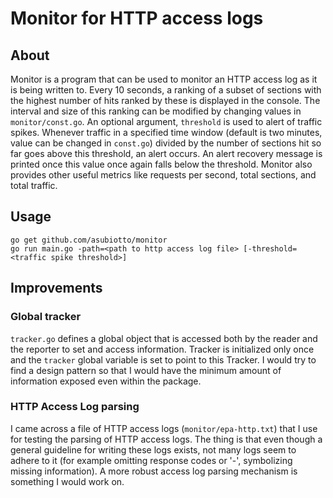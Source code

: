 # Monitor for HTTP access logs
## About
Monitor is a program that can be used to monitor an HTTP access log as it is being written to. Every 10 seconds, a ranking of a subset of sections with the highest number of hits ranked by these is displayed in the console. The interval and size of this ranking can be modified by changing values in `monitor/const.go`.
An optional argument, `threshold` is used to alert of traffic spikes. Whenever traffic in a specified time window (default is two minutes, value can be changed in `const.go`) divided by the number of sections hit so far goes above this threshold, an alert occurs. An alert recovery message is printed once this value once again falls below the threshold.
Monitor also provides other useful metrics like requests per second, total sections, and total traffic.

## Usage
```
go get github.com/asubiotto/monitor
go run main.go -path=<path to http access log file> [-threshold=<traffic spike threshold>]
```

## Improvements
### Global tracker
`tracker.go` defines a global object that is accessed both by the reader and the reporter to set and access information. Tracker is initialized only once and the `tracker` global variable is set to point to this Tracker. I would try to find a design pattern so that I would have the minimum amount of information exposed even within the package.

### HTTP Access Log parsing
I came across a file of HTTP access logs (`monitor/epa-http.txt`) that I use for testing the parsing of HTTP access logs. The thing is that even though a general guideline for writing these logs exists, not many logs seem to adhere to it (for example omitting response codes or '-', symbolizing missing information). A more robust access log parsing mechanism is something I would work on.
